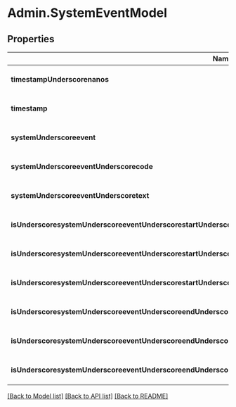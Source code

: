 # Admin.SystemEventModel

## Properties
Name | Type | Description | Notes
------------ | ------------- | ------------- | -------------
**timestampUnderscorenanos** | **integer** |  | [optional] [default to null]
**timestamp** | **string** |  | [optional] [default to null]
**systemUnderscoreevent** | **integer** |  | [optional] [default to null]
**systemUnderscoreeventUnderscorecode** | **string** |  | [optional] [default to null]
**systemUnderscoreeventUnderscoretext** | **string** |  | [optional] [default to null]
**isUnderscoresystemUnderscoreeventUnderscorestartUnderscoreofUnderscoremessages** | **boolean** |  | [optional] [default to null]
**isUnderscoresystemUnderscoreeventUnderscorestartUnderscoreofUnderscoresystemUnderscorehours** | **boolean** |  | [optional] [default to null]
**isUnderscoresystemUnderscoreeventUnderscorestartUnderscoreofUnderscoreregularUnderscoremarketUnderscorehours** | **boolean** |  | [optional] [default to null]
**isUnderscoresystemUnderscoreeventUnderscoreendUnderscoreofUnderscoreregularUnderscoremarketUnderscorehours** | **boolean** |  | [optional] [default to null]
**isUnderscoresystemUnderscoreeventUnderscoreendUnderscoreofUnderscoresystemUnderscorehours** | **boolean** |  | [optional] [default to null]
**isUnderscoresystemUnderscoreeventUnderscoreendUnderscoreofUnderscoremessages** | **boolean** |  | [optional] [default to null]

[[Back to Model list]](../README.md#documentation-for-models) [[Back to API list]](../README.md#documentation-for-api-endpoints) [[Back to README]](../README.md)


